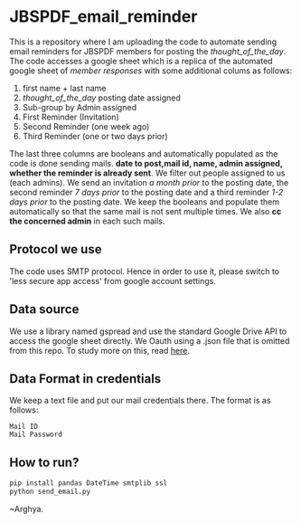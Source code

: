 # JBSPDF_email_reminder
This is a repository where I am uploading the code to automate sending email reminders for JBSPDF members for posting the *thought_of_the_day*. The code accesses a google sheet which is a replica of the automated google sheet of *member responses* with some additional colums as follows: 
1. first name + last name
2. *thought_of_the_day* posting date assigned 
3. Sub-group by Admin assigned
4. First Reminder (Invitation)
5. Second Reminder (one week ago)
6. Third Reminder (one or two days prior)

The last three columns are booleans and automatically populated as the code is done sending mails. **date to post,mail id, name, admin assigned, whether the reminder is already sent**. We filter out people assigned to us (each admins). We send an invitation *a month prior* to the posting date, the second reminder *7 days prior* to the posting date and a third reminder *1-2 days prior* to the posting date. We keep the booleans and populate them automatically so that the same mail is not sent multiple times. We also **cc the concerned admin** in each such mails.

## Protocol we use
The code uses SMTP protocol. Hence in order to use it, please switch to 'less secure app access' from google account settings.

## Data source
We use a library named gspread and use the standard Google Drive API to access the google sheet directly. We Oauth using a .json file that is omitted from this repo. To study more on this, read [here](https://www.twilio.com/blog/2017/02/an-easy-way-to-read-and-write-to-a-google-spreadsheet-in-python.html).

## Data Format in credentials
We keep a text file and put our mail credentials there. The format is as follows:
```text
Mail ID
Mail Password
```

## How to run?
```bash
pip install pandas DateTime smtplib ssl
python send_email.py
```

~Arghya.
